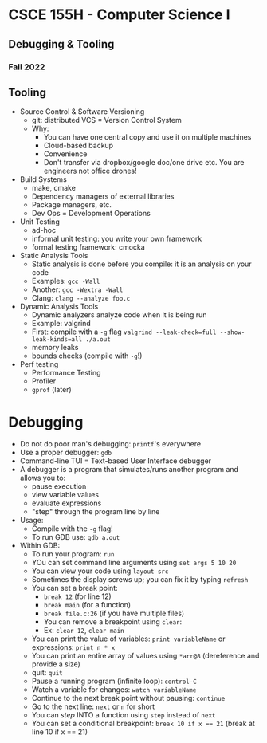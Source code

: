 
# CSCE 155H - Computer Science I
## Debugging & Tooling
### Fall 2022


## Tooling

* Source Control & Software Versioning
  * git: distributed VCS = Version Control System
  * Why:
    * You can have one central copy and use it on multiple machines
    * Cloud-based backup
    * Convenience
    * Don't transfer via dropbox/google doc/one drive etc.  You are engineers not office drones!
* Build Systems
  * make, cmake
  * Dependency managers of external libraries
  * Package managers, etc.
  * Dev Ops = Development Operations
* Unit Testing
  * ad-hoc
  * informal unit testing: you write your own framework
  * formal testing framework: cmocka
* Static Analysis Tools
    * Static analysis is done before you compile: it is an analysis on  your code
    * Examples: `gcc -Wall`
    * Another: `gcc -Wextra -Wall`
    * Clang: `clang --analyze foo.c`
* Dynamic Analysis Tools
    * Dynamic analyzers analyze code when it is being run
    * Example: valgrind
    * First: compile with a `-g` flag
    `valgrind --leak-check=full --show-leak-kinds=all ./a.out`
    * memory leaks
    * bounds checks (compile with `-g`!)
* Perf testing
    * Performance Testing
    * Profiler
    * `gprof` (later)

# Debugging

* Do not do poor man's debugging: `printf`'s everywhere
* Use a proper debugger: `gdb`
* Command-line TUI = Text-based User Interface debugger
* A debugger is a program that simulates/runs another program and allows you to:
  * pause execution
  * view variable values
  * evaluate expressions
  * "step" through the program line by line
* Usage:
  * Compile with the `-g` flag!
  * To run GDB use: `gdb a.out`
* Within GDB:
  * To run your program: `run`
  * YOu can set command line arguments using `set args 5 10 20`
  * You can view your code using `layout src`
  * Sometimes the display screws up; you can fix it by typing `refresh`
  * You can set a break point:
    * `break 12` (for line 12)
    * `break main` (for a function)
    * `break file.c:26` (if you have multiple files)
    * You can remove a breakpoint using `clear`:
    * Ex: `clear 12`, `clear main`
  * You can print the value of variables: `print variableName` or expressions: `print n * x`
  * You can print an entire array of values using `*arr@8`
  (dereference and provide a size)
  * quit: `quit`
  * Pause a running program (infinite loop): `control-C`
  * Watch a variable for changes: `watch variableName`
  * Continue to the next break point without pausing: `continue`
  * Go to the next line: `next` or `n` for short
  * You can *step* INTO a function using `step` instead of `next`
  * You can set a conditional breakpoint: `break 10 if x == 21` (break at line 10 if x == 21)



```text







```

